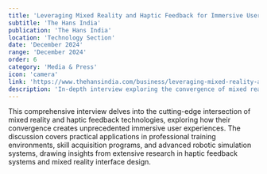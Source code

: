 ```yaml
---
title: 'Leveraging Mixed Reality and Haptic Feedback for Immersive User Experiences'
subtitle: 'The Hans India'
publication: 'The Hans India'
location: 'Technology Section'
date: 'December 2024'
range: 'December 2024'
order: 6
category: 'Media & Press'
icon: 'camera'
link: 'https://www.thehansindia.com/business/leveraging-mixed-reality-and-haptic-feedback-for-immersive-user-experiences-926474'
description: 'In-depth interview exploring the convergence of mixed reality and haptic feedback technologies for creating immersive user experiences. Discusses applications in training, skill acquisition, and robotic simulation based on published research.'
---
```


This comprehensive interview delves into the cutting-edge intersection of mixed reality and haptic feedback technologies, exploring how their convergence creates unprecedented immersive user experiences. The discussion covers practical applications in professional training environments, skill acquisition programs, and advanced robotic simulation systems, drawing insights from extensive research in haptic feedback systems and mixed reality interface design.

